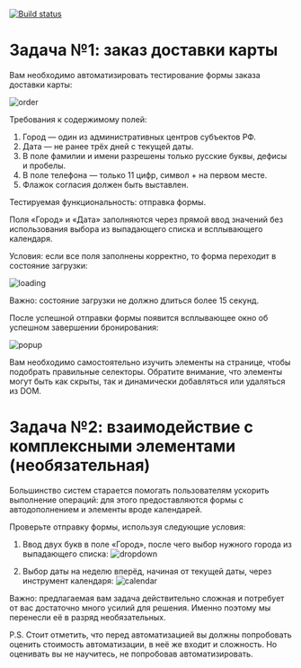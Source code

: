 [![Build status](https://ci.appveyor.com/api/projects/status/v3c3c6nwrk5gh1vm?svg=true)](https://ci.appveyor.com/project/RTimoshkow/selenide)

# Задача №1: заказ доставки карты
Вам необходимо автоматизировать тестирование формы заказа доставки карты:

![order](https://user-images.githubusercontent.com/89451067/197764084-0c3c81c9-8cfa-4a31-a7f4-eab030643056.png)


Требования к содержимому полей:

1. Город — один из административных центров субъектов РФ.
1. Дата — не ранее трёх дней с текущей даты.
1. В поле фамилии и имени разрешены только русские буквы, дефисы и пробелы.
1. В поле телефона — только 11 цифр, символ + на первом месте.
1. Флажок согласия должен быть выставлен.

Тестируемая функциональность: отправка формы.

Поля «Город» и «Дата» заполняются через прямой ввод значений без использования выбора из выпадающего списка и всплывающего календаря.

Условия: если все поля заполнены корректно, то форма переходит в состояние загрузки:

![loading](https://user-images.githubusercontent.com/89451067/197764305-4a6dce5d-2493-4a87-8967-f1ffa641071f.png)


Важно: состояние загрузки не должно длиться более 15 секунд.

После успешной отправки формы появится всплывающее окно об успешном завершении бронирования:

![popup](https://user-images.githubusercontent.com/89451067/197764378-aab2a487-b3a4-4a12-86ba-0e0c2d21cf3c.png)


Вам необходимо самостоятельно изучить элементы на странице, чтобы подобрать правильные селекторы. Обратите внимание, что элементы могут быть как скрыты, так и динамически добавляться или удаляться из DOM.

# Задача №2: взаимодействие с комплексными элементами (необязательная)
Большинство систем старается помогать пользователям ускорить выполнение операций: для этого предоставляются формы с автодополнением и элементы вроде календарей.

Проверьте отправку формы, используя следующие условия:

1. Ввод двух букв в поле «Город», после чего выбор нужного города из выпадающего списка:
![dropdown](https://user-images.githubusercontent.com/89451067/197764483-42bff429-9d37-4b15-80f0-2fca76b4e67e.png)


2. Выбор даты на неделю вперёд, начиная от текущей даты, через инструмент календаря:
![calendar](https://user-images.githubusercontent.com/89451067/197764570-605ded30-4275-4c20-97ee-805a42a7a8f3.png)


Важно: предлагаемая вам задача действительно сложная и потребует от вас достаточно много усилий для решения. Именно поэтому мы перенесли её в разряд необязательных.

P.S. Стоит отметить, что перед автоматизацией вы должны попробовать оценить стоимость автоматизации, в неё же входит и сложность. Но оценивать вы не научитесь, не попробовав автоматизировать.

